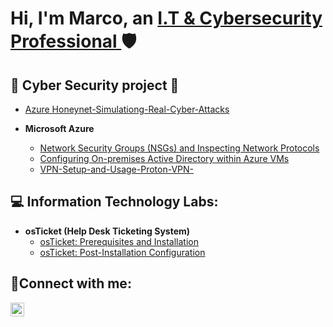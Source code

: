 <h1>Hi, I'm Marco, an <a href="https://www.linkedin.com/feed/">I.T & Cybersecurity Professional </a>🛡️</h1>  

<h2> 🔐 Cyber Security project 🔐 </h2>

- [Azure Honeynet-Simulationg-Real-Cyber-Attacks](https://github.com/Mcorona9/Azure-Honeynet-Simulating-Real-World-Cyber-Attacks)

  
- <b>Microsoft Azure</b>
  - [Network Security Groups (NSGs) and Inspecting Network Protocols](https://github.com/Mcorona9/Network-Security-Groups-NSGs-)
  - [Configuring On-premises Active Directory within Azure VMs](https://github.com/Mcorona9/Configuring-On-premises-Active-Directory-within-Azure-VMs)
  - [VPN-Setup-and-Usage-Proton-VPN-](https://github.com/Mcorona9/VPN-Setup-and-Usage-Proton-VPN-)

<h2>💻 Information Technology Labs:</h2>

- <b>osTicket (Help Desk Ticketing System)</b>
  - [osTicket: Prerequisites and Installation](https://github.com/Mcorona9/osticket-prereqs)
  - [osTicket: Post-Installation Configuration](https://github.com/Mcorona9/post-install-config) 


<h2>🤳Connect with me:</h2>


[<img align="left" alt="Josh | LinkedIn" width="22px" src="https://cdn.jsdelivr.net/npm/simple-icons@v3/icons/linkedin.svg" />][linkedin]




[linkedin]: https://linkedin.com/in/Marco$

